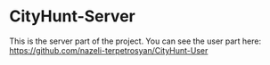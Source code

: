 # CityHunt-Server
This is the server part of the project. You can see the user part here: https://github.com/nazeli-terpetrosyan/CityHunt-User
